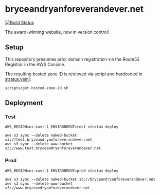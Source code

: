 # bryceandryanforeverandever.net

[![Build Status](https://cloud.drone.io/api/badges/72636c/bryceandryanforeverandever.net/status.svg)](https://cloud.drone.io/72636c/bryceandryanforeverandever.net)

The award-winning website, now in version control!

## Setup

This repository presumes prior domain registration via the Route53 Registrar in the AWS Console.

The resulting hosted zone ID is retrieved via script and hardcoded in [stratus.yaml](stratus.yaml):

```shell
scripts/get-hosted-zone-id.sh
```

## Deployment

### Test

```shell
AWS_REGION=us-east-1 ENVIRONMENT=test stratus deploy

aws s3 sync --delete naked-bucket s3://test.bryceandryanforeverandever.net
aws s3 sync --delete www-bucket s3://www.test.bryceandryanforeverandever.net
```

### Prod

```shell
AWS_REGION=us-east-1 ENVIRONMENT=prod stratus deploy

aws s3 sync --delete naked-bucket s3://bryceandryanforeverandever.net
aws s3 sync --delete www-bucket s3://www.bryceandryanforeverandever.net
```
